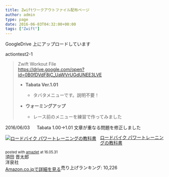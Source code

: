 ```yaml
---
title: Zwiftワークアウトファイル配布ページ
author: admin
type: page
date: 2016-06-03T04:32:00+00:00
tags: ["Zwift"]
---
```


GoogleDrive 上にアップロードしています

actiontest2-1

<blockquote class="tr_bq">
  <p>
    Zwift Workout File<br /> <a href="https://drive.google.com/open?id=0B0fDVdF8jC_UaWVrUGdUNEE3LVE">https://drive.google.com/open?id=0B0fDVdF8jC_UaWVrUGdUNEE3LVE</a>
  </p>

  <ul>
    <li>
<b>Tabata Ver.1.01</b>
    </li>
  </ul>

  <ul>
    <li style="list-style-type: none;">
<ul>
  <li>
    タバタメニューです。説明不要！
  </li>
</ul>
    </li>
  </ul>

  <ul>
    <li>
<b>ウォーミングアップ</b>
    </li>
  </ul>

  <ul>
    <li style="list-style-type: none;">
<ul>
  <li>
    レース前のメニューを練習で作ってみました
  </li>
</ul>
    </li>
  </ul>
</blockquote>

2016/06/03 　 Tabata 1.00→1.01 文章が重なる問題を修正しました

<div class="amazlet-box" style="margin-bottom: 0px;">
  <div class="amazlet-image" style="float: left; margin: 0px 12px 1px 0px;">
    <a href="http://www.amazon.co.jp/exec/obidos/ASIN/4800308712/gensobunya-22/ref=nosim/" target="_blank" rel="noopener" name="amazletlink"><img style="border: none;" src="https://images-fe.ssl-images-amazon.com/images/I/61JDjtAXWIL._SL160_.jpg" alt="ロードバイク パワートレーニングの教科書" /></a>
  </div>

  <div class="amazlet-info" style="line-height: 120%; margin-bottom: 10px;">
    <div class="amazlet-name" style="line-height: 120%; margin-bottom: 10px;">
<a href="http://www.amazon.co.jp/exec/obidos/ASIN/4800308712/gensobunya-22/ref=nosim/" target="_blank" rel="noopener" name="amazletlink">ロードバイク パワートレーニングの教科書</a></p>

<div class="amazlet-powered-date" style="font-size: 80%; line-height: 120%; margin-top: 5px;">
  posted with <a title="amazlet" href="http://www.amazlet.com/" target="_blank" rel="noopener">amazlet</a> at 16.05.31
</div>

<div class="amazlet-detail">
須田 晋太郎 <br /> 洋泉社 <br /> 売り上げランキング: 10,226

<div class="amazlet-sub-info" style="float: left;">
<div class="amazlet-link" style="margin-top: 5px;">
  <a href="http://www.amazon.co.jp/exec/obidos/ASIN/4800308712/gensobunya-22/ref=nosim/" target="_blank" rel="noopener" name="amazletlink">Amazon.co.jpで詳細を見る</a>
</div>

  </div>

  <div class="amazlet-footer" style="clear: left;">
     
  </div>
</div>
